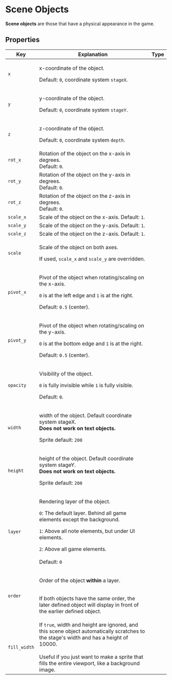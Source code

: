 # Scene Objects

**Scene objects** are those that have a physical appearance in the game.&#x20;

## Properties

<table data-view="cards"><thead><tr><th>Key</th><th>Explanation</th><th data-type="select">Type</th></tr></thead><tbody><tr><td><code>x</code></td><td><p>x-coordinate of the object. </p><p>Default: <code>0</code>, coordinate system <code>stageX</code>.</p></td><td></td></tr><tr><td><code>y</code></td><td><p>y-coordinate of the object. </p><p>Default: <code>0</code>, coordinate system <code>stageY</code>.</p></td><td></td></tr><tr><td><code>z</code></td><td><p>z-coordinate of the object. </p><p>Default: <code>0</code>, coordinate system <code>depth</code>.</p></td><td></td></tr><tr><td><code>rot_x</code></td><td>Rotation of the object on the x-axis in degrees. <br>Default: <code>0</code>.</td><td></td></tr><tr><td><code>rot_y</code></td><td>Rotation of the object on the y-axis in degrees. <br>Default: <code>0</code>.</td><td></td></tr><tr><td><code>rot_z</code></td><td>Rotation of the object on the z-axis in degrees. <br>Default: <code>0</code>.</td><td></td></tr><tr><td><code>scale_x</code></td><td>Scale of the object on the x-axis. Default: <code>1</code>.</td><td></td></tr><tr><td><code>scale_y</code></td><td>Scale of the object on the y-axis. Default: <code>1</code>.</td><td></td></tr><tr><td><code>scale_z</code></td><td>Scale of the object on the z-axis. Default: <code>1</code>.</td><td></td></tr><tr><td><code>scale</code></td><td><p>Scale of the object on both axes. </p><p>If used, <code>scale_x</code> and <code>scale_y</code> are overridden.</p></td><td></td></tr><tr><td><code>pivot_x</code></td><td><p>Pivot of the object when rotating/scaling on the x-axis. </p><p><code>0</code> is at the left edge and <code>1</code> is at the right. </p><p>Default: <code>0.5</code> (center).</p></td><td></td></tr><tr><td><code>pivot_y</code></td><td><p>Pivot of the object when rotating/scaling on the y-axis. </p><p><code>0</code> is at the bottom edge and <code>1</code> is at the right. </p><p>Default: <code>0.5</code> (center).</p></td><td></td></tr><tr><td><code>opacity</code></td><td><p>Visibility of the object. </p><p><code>0</code> is fully invisible while <code>1</code> is fully visible. </p><p>Default: <code>0</code>.</p></td><td></td></tr><tr><td><code>width</code></td><td><p>width of the object. Default coordinate system stageX.<br><strong>Does not work on text objects.</strong></p><p>Sprite default: <code>200</code></p></td><td></td></tr><tr><td><code>height</code></td><td><p>height of the object. Default coordinate system stageY.<br><strong>Does not work on text objects.</strong></p><p>Sprite default: <code>200</code></p></td><td></td></tr><tr><td><code>layer</code></td><td><p>Rendering layer of the object. <br></p><p><code>0</code>: The default layer. Behind all game elements except the background.</p><p></p><p><code>1</code>: Above all note elements, but under UI elements.</p><p></p><p><code>2</code>: Above all game elements.<br><br>Default: <code>0</code></p></td><td></td></tr><tr><td><code>order</code></td><td><p>Order of the object <strong>within</strong> a layer.</p><p><br>If both objects have the same order, the later defined object will display in front of the earlier defined object.</p></td><td></td></tr><tr><td><code>fill_width</code></td><td>If <code>true</code>, width and height are ignored, and this scene object automatically scratches to the stage's width and has a height of 10000.<br><br>Useful if you just want to make a sprite that fills the entire viewport, like a background image.</td><td></td></tr></tbody></table>

